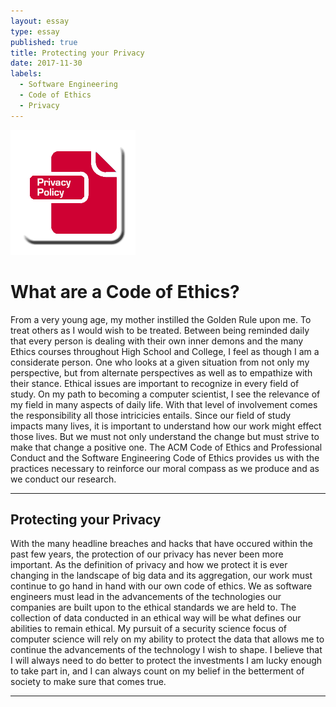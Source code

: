 ```yaml
---
layout: essay
type: essay
published: true
title: Protecting your Privacy
date: 2017-11-30
labels:
  - Software Engineering
  - Code of Ethics
  - Privacy
---
```


<img class="ui small left floated image" src="../images/privacy.png">

# What are a Code of Ethics?

  From a very young age, my mother instilled the Golden Rule upon me. To treat others as I would wish to be treated. Between being reminded daily that every person is dealing with their own inner demons and the many Ethics courses throughout High School and College, I feel as though I am a considerate person. One who looks at a given situation from not only my perspective, but from alternate perspectives as well as to empathize with their stance. Ethical issues are important to recognize in every field of study. On my path to becoming a computer scientist, I see the relevance of my field in many aspects of daily life. With that level of involvement comes the responsibility all those intricicies entails. Since our field of study impacts many lives, it is important to understand how our work might effect those lives. But we must not only understand the change but must strive to make that change a positive one. The ACM Code of Ethics and Professional Conduct and the Software Engineering Code of Ethics provides us with the practices necessary to reinforce our moral compass as we produce and as we conduct our research. 

<hr>

## Protecting your Privacy

  With the many headline breaches and hacks that have occured within the past few years, the protection of our privacy has never been more important. As the definition of privacy and how we protect it is ever changing in the landscape of big data and its aggregation, our work must continue to go hand in hand with our own code of ethics. We as software engineers must lead in the advancements of the technologies our companies are built upon to the ethical standards we are held to. The collection of data conducted in an ethical way will be what defines our abilities to remain ethical. My pursuit of a security science focus of computer science will rely on my ability to protect the data that allows me to continue the advancements of the technology I wish to shape. I believe that I will always need to do better to protect the investments I am lucky enough to take part in, and I can always count on my belief in the betterment of society to make sure that comes true.

<hr>
